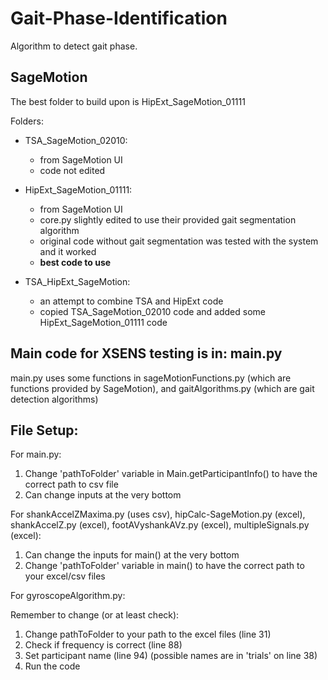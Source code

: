 # Gait-Phase-Identification

Algorithm to detect gait phase.

## SageMotion

The best folder to build upon is HipExt_SageMotion_01111

Folders:
- TSA_SageMotion_02010: 
	- from SageMotion UI
	- code not edited

- HipExt_SageMotion_01111:
	- from SageMotion UI
	- core.py slightly edited to use their provided gait segmentation algorithm
	- original code without gait segmentation was tested with the system and it worked
	- **best code to use**

- TSA_HipExt_SageMotion:
	- an attempt to combine TSA and HipExt code
	- copied TSA_SageMotion_02010 code and added some HipExt_SageMotion_01111 code


## Main code for XSENS testing is in: main.py

main.py uses some functions in sageMotionFunctions.py (which are functions provided by SageMotion), and gaitAlgorithms.py (which are gait detection algorithms)

## File Setup:

For main.py:

1. Change 'pathToFolder' variable in Main.getParticipantInfo() to have the correct path to csv file
2. Can change inputs at the very bottom

For shankAccelZMaxima.py (uses csv), hipCalc-SageMotion.py (excel), shankAccelZ.py (excel), footAVyshankAVz.py (excel), multipleSignals.py (excel):

1. Can change the inputs for main() at the very bottom
2. Change 'pathToFolder' variable in main() to have the correct path to your excel/csv files

For gyroscopeAlgorithm.py:

Remember to change (or at least check):
1. Change pathToFolder to your path to the excel files (line 31)
2. Check if frequency is correct (line 88)
3. Set participant name (line 94) (possible names are in 'trials' on line 38)
4. Run the code
